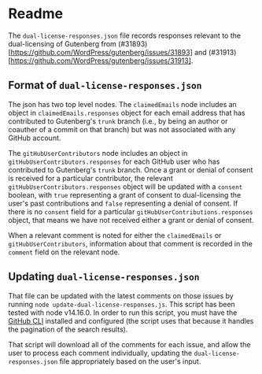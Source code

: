 # Readme

The `dual-license-responses.json` file records responses relevant to the dual-licensing of Gutenberg from (#31893)[https://github.com/WordPress/gutenberg/issues/31893] and (#31913)[https://github.com/WordPress/gutenberg/issues/31913].

## Format of `dual-license-responses.json`

The json has two top level nodes. The `claimedEmails` node includes an object in `claimedEmails.responses` object for each email address that has contributed to Gutenberg's `trunk` branch (i.e., by being an author or coauther of a commit on that branch) but was not associated with any GitHub account. 

The `gitHubUserContributors` node includes an object in `gitHubUserContributors.responses` for each GitHub user who has contributed to Gutenberg's `trunk` branch. Once a grant or denial of consent is received for a particular contributor, the relevant `gitHubUserContributors.responses` object will be updated with a `consent` boolean, with `true` representing a grant of consent to dual-licensing the user's past contributions and `false` representing a denial of consent. If there is no `consent` field for a particular `gitHubUserContributions.responses` object, that means we have not received either a grant or denial of consent.

When a relevant comment is noted for either the `claimedEmails` or `gitHubUserContributors`, information about that comment is recorded in the `comment` field on the relevant node.

## Updating `dual-license-responses.json`

That file can be updated with the latest comments on those issues by running `node update-dual-license-responses.js`. This script has been tested with node v14.16.0. In order to run this script, you must have the [GitHub CLI](https://cli.github.com/) installed and configured (the script uses that because it handles the pagination of the search results). 

That script will download all of the comments for each issue, and allow the user to process each comment individually, updating the `dual-license-responses.json` file appropriately based on the user's input.